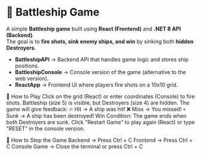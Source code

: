 # 🚢 Battleship Game

A simple **Battleship game** built using **React (Frontend)** and **.NET 8 API (Backend)**.  
The goal is to **fire shots, sink enemy ships, and win** by sinking both **hidden Destroyers**.  

- **BattleshipAPI** → Backend API that handles game logic and stores ship positions.  
- **BattleshipConsole** → Console version of the game (alternative to the web version).  
- **ReactApp** → Frontend UI where players fire shots on a 10x10 grid. 

🎯 How to Play
Click on the grid (React) or enter coordinates (Console) to fire shots.
Battleship (size 5) is visible, but Destroyers (size 4) are hidden.
The game will give feedback:
🔥 Hit → A ship was hit!
❌ Miss → You missed!
💀 Sunk → A ship has been destroyed!
Win Condition: The game ends when both Destroyers are sunk.
Click "Restart Game" to play again (React) or type "RESET" in the console version.

🛑 How to Stop the Game
Backend → Press Ctrl + C
Frontend → Press Ctrl + C
Console Game → Close the terminal or press Ctrl + C
